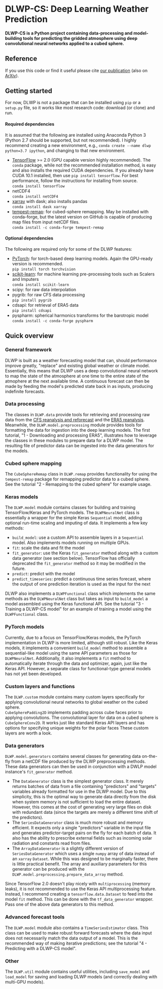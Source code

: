 # DLWP-CS: Deep Learning Weather Prediction

#### DLWP-CS is a Python project containing data-processing and model-building tools for predicting the gridded atmosphere using deep convolutional neural networks applied to a cubed sphere.

## Reference

If you use this code or find it useful please cite [our publication](https://agupubs.onlinelibrary.wiley.com/doi/10.1029/2020MS002109) (also on [ArXiv](https://arxiv.org/abs/2003.11927)).

## Getting started

For now, DLWP is not a package that can be installed using `pip` or a `setup.py` file, so it works like most research code: download (or clone) and run.

#### Required dependencies

It is assumed that the following are installed using Anaconda Python 3 (Python 2.7 should be supported, but not recommended). 
I highly recommend creating a new environment, e.g., `conda create --name dlwp python=3.7 ipython`, and changing to that new environment.

- [TensorFlow](https://www.tensorflow.org) >= 2.0 (GPU capable version highly recommended). 
The `conda` package, while not the recommended installation method, is easy and also installs the required CUDA dependencies. 
If you already have CUDA 10.1 installed, then use `pip install tensorflow`.
For best performance, follow the instructions for installing from source.   
  `conda install tensorflow`
- netCDF4  
  `conda install netCDF4`
- [xarray](http://xarray.pydata.org/en/stable/) with dask; also installs pandas  
  `conda install dask xarray`
- [tempest-remap](https://github.com/ClimateGlobalChange/tempestremap): for cubed-sphere remapping. 
May be installed with conda-forge, but the latest version on GitHub is capable of producing map files from input netCDF files.  
  `conda install -c conda-forge tempest-remap`

#### Optional dependencies

The following are required only for some of the DLWP features:

- [PyTorch](https://pytorch.org): for torch-based deep learning models. 
Again the GPU-ready version is recommended.  
  `pip install torch torchvision`
- [scikit-learn](https://scikit-learn.org/stable/): for machine learning pre-processing tools such as Scalers and Imputers  
  `conda install scikit-learn`
- scipy: for raw data interpolation
- pygrib: for raw CFS data processing  
  `pip install pygrib`
- cdsapi: for retrieval of ERA5 data  
  `pip install cdsapi`
- pyspharm: spherical harmonics transforms for the barotropic model  
  `conda install -c conda-forge pyspharm`

## Quick overview

### General framework

DLWP is built as a weather forecasting model that can, should performance improve greatly, "replace" and existing global weather or climate model. 
Essentially, this means that DLWP uses a deep convolutional neural network to map the state of the atmosphere at one time to the entire state of the atmophere at the next available time. 
A continuous forecast can then be made by feeding the model's predicted state back in as inputs, producing indefinite forecasts.

### Data processing

The classes in `DLWP.data` provide tools for retrieving and processing raw data from the [CFS reanalysis and reforecast](https://www.ncdc.noaa.gov/data-access/model-data/model-datasets/climate-forecast-system-version2-cfsv2) and the [ERA5 reanalysis](https://www.ecmwf.int/en/forecasts/datasets/reanalysis-datasets/era5). 
Meanwhile, the `DLWP.model.preprocessing` module provides tools for formatting the data for ingestion into the deep learning models. 
The first tutorial, "1 - Downloading and processing ERA5", illustrates how to leverage the classes in these modules to prepare data for a DLWP model.
The resulting file of predictor data can be ingested into the data generators for the models.

### Cubed sphere mapping

The `CubeSphereRemap` class in `DLWP.remap` provides functionality for using the `tempest-remap` package for remapping predictor data to a cubed sphere. 
See the tutorial "2 - Remapping to the cubed sphere" for example usage.

### Keras models

The `DLWP.model` module contains classes for building and training TensorFlow/Keras and PyTorch models. 
The `DLWPNeuralNet` class is essentially a wrapper for the simple Keras `Sequential` model, adding optional run-time scaling and imputing of data. 
It implements a few key methods:

- `build_model`: use a custom API to assemble layers in a `Sequential` model. 
Also implements models running on multiple GPUs.  
- `fit`: scale the data and fit the model  
- `fit_generator`: use the Keras `fit_generator` method along with a custom data generator (see section below). 
TensorFlow has officially deprecated the `fit_generator` method so it may be modified in the future.  
- `predict`: predict with the model  
- `predict_timeseries`: predict a continuous time series forecast, where the output of one prediction iteration is used as the input for the next  

DLWP also implements a `DLWPFunctional` class which implements the same methods as the `DLWPNeuralNet` class but takes as input to `build_model` a model assembled using the Keras functional API. 
See the tutorial "3 - Training a DLWP-CS model" for an example of training a model using the `DLWPFunctional` class.

### PyTorch models

Currently, due to a focus on TensorFlow/Keras models, the PyTorch implementation in DLWP is more limited, although still robust. 
Like the Keras models, it implements a convenient `build_model` method to assemble a sequential-like model using the same API parameters as those for `DLWPNeuralNet`. 
Additionally, it also implements a `fit` method to automatically iterate through the data and optimizer, again, just like the Keras API. 
However, a separate class for functional-type general models has not yet been developed.

### Custom layers and functions

The `DLWP.custom` module contains many custom layers specifically for applying convolutional neural networks to global weather on the cubed sphere.  
`CubeSpherePadding2D` implements padding across cube faces prior to applying convolutions. 
The convolutional layer for data on a cubed sphere is `CubeSphereConv2D`. 
It works just like standard Keras API layers and has options for specifying unique weights for the polar faces
These custom layers are worth a look.

### Data generators

`DLWP.model.generators` contains several classes for generating data on-the-fly from a netCDF file produced by the DLWP preprocessing methods. 
These data generators can then be used in conjunction with a DWLP model instance's `fit_generator` method.
- The `DataGenerator` class is the simplest generator class. 
It merely returns batches of data from a file containing "predictors" and "targets" variables already formatted for use in the DLWP model. 
Due to this simplicity, this is the optimal way to generate data directly from the disk when system memory is not sufficient to load the entire dataset. 
However, this comes at the cost of generating very large files on disk with redundant data (since the targets are merely a different time shift of the predictors).
- The `SeriesDataGenerator` class is much more robust and memory efficient. 
It expects only a single "predictors" variable in the input file and generates predictor-target pairs on the fly for each batch of data. 
It also has the ability to prescribe external fields such as incoming solar radiation and constants read from files. 
- The `ArrayDataGenerator` is a slightly different version of `SeriesDataGenerator` which uses a single `numpy` array of data instead of an `xarray` `Dataset`. 
While this was designed to be marginally faster, there is little practical benefit. 
The array and auxiliary parameters for this generator can be produced with the `DLWP.model.preprocessing.prepare_data_array` method.

Since TensorFlow 2.0 doesn't play nicely with `multiprocessing` (memory leaks), it is not recommended to use the Keras API multiprocessing feature. 
Instead, I recommend creating a `tensorflow.data.Dataset` to feed into the model `fit` method. 
This can be done with the `tf_data_generator` wrapper. 
Pass one of the above data generators to this method.


### Advanced forecast tools

The `DLWP.model` module also contains a `TimeSeriesEstimator` class. 
This class can be used to make robust forward forecasts where the data input does not necessarily match the data output of a model.
This is the recommended way of making iterative predictions; see the tutorial "4 - Predicting with a DLWP-CS model".

### Other

The `DLWP.util` module contains useful utilities, including `save_model` and `load_model` for saving and loading DLWP models (and correctly dealing with multi-GPU models).
